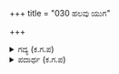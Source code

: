 +++
title = "030 ಹಲವು ಯುಗ"

+++

<details><summary>ಗದ್ಯ (ಕ.ಗ.ಪ) </summary>

30. ಹೀಗೆ ಅವನು ಅನೇಕ ಯುಗಗಳ ಪರ್ಯಂತ ಅಲ್ಲಿಯೇ ತೊಳಲಾಡುತ್ತಿದ್ದು, ಕೊನೆಗೆ ದಯಾಮಯಿಯಾದ ಶ್ರೀಹರಿಯನ್ನು ವೇದಮಂತ್ರಗಳಿಂದ ಹೊಗಳಿದನು. ಅನಂತರ ಹರಿಯ ದಯೆಯಿಂದ, ಬ್ರಹ್ಮನು ಭಗವಂತನ ನಾಭೀಕಮಲದ ನಾಳದಿಂದ  ಹೊರಗೆ ಬಂದನು. ಹೀಗೆ ಅಂದಿನಿಂದ ಅವನಿಗೆ ಜಲಜಸಂಭವನೆಂಬ ಹೆಸರಾಯ್ತು.
</details>

<details><summary>ಪದಾರ್ಥ (ಕ.ಗ.ಪ) </summary>

ನಾಭಿ - ಹೊಕ್ಕಳು  
ನಳಿನ - ತಾವರೆ  
ಸೂಕ್ತ - ವೇದದಲ್ಲಿಯ ಸ್ತೋತ್ರಭಾಗ  
ವಿರಿಂಚಿ - ಬ್ರಹ್ಮ
</details>
